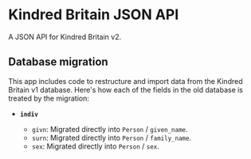 # Kindred Britain JSON API

A JSON API for Kindred Britain v2.

## Database migration

This app includes code to restructure and import data from the Kindred Britain v1 database. Here's how each of the fields in the old database is treated by the migration:

- **`indiv`**

  - `givn`: Migrated directly into `Person` / `given_name`.
  - `surn`: Migrated directly into `Person` / `family_name`.
  - `sex`: Migrated directly into `Person` / `sex`.
